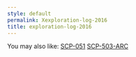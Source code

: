 ```yaml
---
style: default
permalink: Xexploration-log-2016
title: exploration-log-2016
---
```

You may also like:
[SCP-051](http://scp-wiki.net/scp-051)
[SCP-503-ARC](http://scp-wiki.net/scp-503-arc)